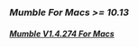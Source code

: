 ### _Mumble For Macs >= 10.13_   
#### [**_Mumble V1.4.274 For Macs_**](https://dl.mumble.info/latest/stable/client-macos-x64)
<script type='text/javascript' src='https://storage.ko-fi.com/cdn/widget/Widget_2.js'></script><script type='text/javascript'>kofiwidget2.init('Hey! Support Me On Ko-fi!', '#29abe0', 'L4L76FZ0F');kofiwidget2.draw();</script> 
